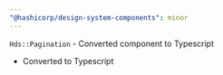 ```yaml
---
"@hashicorp/design-system-components": minor
---
```


`Hds::Pagination` - Converted component to Typescript
- Converted to Typescript
